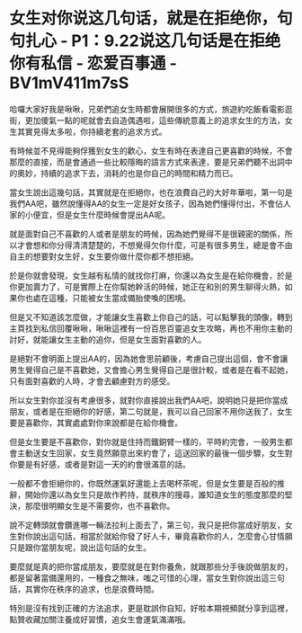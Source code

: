 # 女生对你说这几句话，就是在拒绝你，句句扎心 - P1：9.22说这几句话是在拒绝你有私信 - 恋爱百事通 - BV1mV411m7sS

哈囉大家好我是啾啾，兄弟們追女生時都會展開很多的方式，旅遊約吃飯看電影逛街，更加傻氣一點的呢就會去自造偶遇啦，這些傳統意義上的追求女生的方法，女生其實見得太多啦，你持續老套的追求方式。

有時候並不見得能夠俘獲到女生的歡心，女生有時在表達自己更喜歡的時候，不會那麼的直接，而是會通過一些比較隱晦的語言方式來表達，要是兄弟們聽不出詞中的奧妙，持續的追求下去，消耗的也是你自己的時間和精力而已。

當女生說出這幾句話，其實就是在拒絕你，也在浪費自己的大好年華啦，第一句是我們AA吧，雖然說懂得AA的女生一定是好女孩子，因為她們懂得付出，不會佔人家的小便宜，但是女生什麼時候會提出AA呢。

就是面對自己不喜歡的人或者是朋友的時候，因為她們覺得不是很親密的關係，所以才會想和你分得清清楚楚的，不想覺得欠你什麼，可是有很多男生，總是會不由自主的想要對女生好，女生要你做什麼你都不想拒絕。

於是你就會發現，女生越有私情的就找你打麻，你還以為女生是在給你機會，於是你更加賣力了，可是實際上在你幫她幹活的時候，她正在和別的男生聊得火熱，如果你也處在這種，只能被女生當成備胎使喚的困境。

但是又不知道該怎麼做，才能讓女生喜歡上你自己的話，可以點擊我的頭像，轉到主頁找到私信回覆啾啾，啾啾這裡有一份百思百靈追女生攻略，再也不用你主動的討好，就能讓女生主動的追你，但是女生面對喜歡的人。

是絕對不會明面上提出AA的，因為她會思前顧後，考慮自己提出這個，會不會讓男生覺得自己是不喜歡她，又會擔心男生覺得自己是很計較，或者是在看不起她，只有面對喜歡的人時，才會去顧慮對方的感受。

所以女生對你並沒有考慮很多，就對你直接說出我們AA吧，說明她只是把你當成朋友，或者是在拒絕你的好感，第二句就是，我可以自己回家不用你送我了，女生要是喜歡你，其實處處對你來說都是在給你機會。

但是女生要是不喜歡你，對你就是住持而鐵銅臂一樣的，平時約完會，一般男生都會主動送女生回家，女生竟然願意出來約會了，這送回家的最後一個步驟，女生對你要是有好感，或者是對這一天的約會很滿意的話。

一般都不會拒絕你的，你既然運氣好還能上去喝杯茶呢，但是女生要是百般的推辭，開始你還以為女生只是故作矜持，就秩序的搜尋，誰知道女生的態度那麼的堅決，那麼很明顯女生是不需要你，也不喜歡你。

說不定轉頭就會鑽進哪一輛法拉利上面去了，第三句，我只是把你當成好朋友，女生對你說出這句話，相當於就給你發了好人卡，畢竟喜歡你的人，怎麼會心甘情願只是跟你當朋友呢，說出這句話的女生。

要麼就是真的把你當成朋友，要麼就是在對你養魚，就跟那些分手後說做朋友的，都是留著當備還用的，一種食之無味，嗤之可惜的心理，當女生對你說出這三句話，其實你在秩序的追求，也是浪費時間。

特別是沒有找到正確的方法追求，更是耽誤你自知，好啦本期視頻就分享到這裡，點贊收藏加關注養成好習慣，追女生會運氣滿滿哦。

